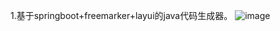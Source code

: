 1.基于springboot+freemarker+layui的java代码生成器。
 ![image](https://github.com/991722899/database2javabean/index.png)
    
